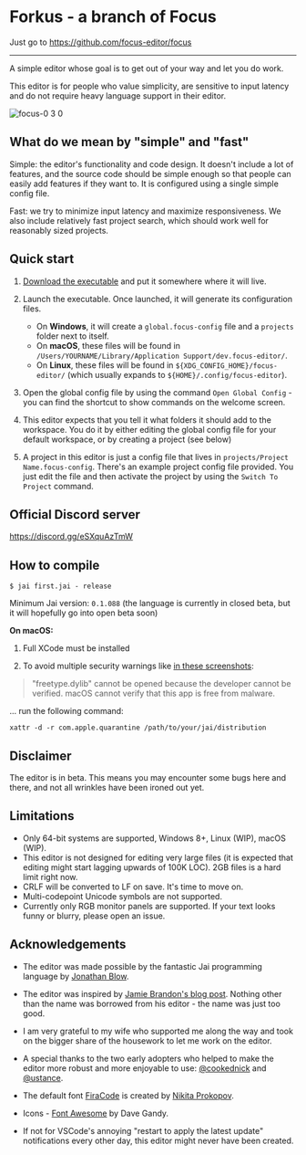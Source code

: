 # Forkus - a branch of Focus

Just go to https://github.com/focus-editor/focus

---

A simple editor whose goal is to get out of your way and let you do work.

This editor is for people who value simplicity, are sensitive to input latency and do not require heavy language support in their editor.

![focus-0 3 0](https://github.com/focus-editor/focus/assets/119373822/49a80c5a-f24a-469e-bbbb-88c315f9b391)


## What do we mean by "simple" and "fast"

Simple: the editor's functionality and code design. It doesn't include a lot of features, and the source code should be simple enough so that people can easily add features if they want to. It is configured using a single simple config file.

Fast: we try to minimize input latency and maximize responsiveness. We also include relatively fast project search, which should work well for reasonably sized projects.


## Quick start

1. [Download the executable](https://github.com/focus-editor/focus/releases) and put it somewhere where it will live.

2. Launch the executable. Once launched, it will generate its configuration files.
    * On **Windows**, it will create a `global.focus-config` file and a `projects` folder next to itself.
    * On **macOS**, these files will be found in `/Users/YOURNAME/Library/Application Support/dev.focus-editor/`.
    * On **Linux**, these files will be found in `${XDG_CONFIG_HOME}/focus-editor/` (which usually expands to `${HOME}/.config/focus-editor`).

3. Open the global config file by using the command `Open Global Config` - you can find the shortcut to show commands on the welcome screen.

4. This editor expects that you tell it what folders it should add to the workspace. You do it by either editing the global config file for your default workspace, or by creating a project (see below)

5. A project in this editor is just a config file that lives in `projects/Project Name.focus-config`. There's an example project config file provided. You just edit the file and then activate the project by using the `Switch To Project` command.


## Official Discord server

https://discord.gg/eSXquAzTmW


## How to compile

`$ jai first.jai - release`

Minimum Jai version: `0.1.088` (the language is currently in closed beta, but it will hopefully go into open beta soon)

**On macOS:**

1. Full XCode must be installed

2. To avoid multiple security warnings like [in these screenshots](https://github.com/focus-editor/focus/issues/6#issuecomment-1531240978):
> "freetype.dylib" cannot be opened because the developer cannot be verified. macOS cannot verify that this app is free from malware.

... run the following command:

`xattr -d -r com.apple.quarantine /path/to/your/jai/distribution`


## Disclaimer

The editor is in beta. This means you may encounter some bugs here and there, and not all wrinkles have been ironed out yet.


## Limitations

- Only 64-bit systems are supported, Windows 8+, Linux (WIP), macOS (WIP).
- This editor is not designed for editing very large files (it is expected that editing might start lagging upwards of 100K LOC). 2GB files is a hard limit right now.
- CRLF will be converted to LF on save. It's time to move on.
- Multi-codepoint Unicode symbols are not supported.
- Currently only RGB monitor panels are supported. If your text looks funny or blurry, please open an issue.


## Acknowledgements

- The editor was made possible by the fantastic Jai programming language by [Jonathan Blow](https://en.wikipedia.org/wiki/Jonathan_Blow).

- The editor was inspired by [Jamie Brandon's blog post](https://www.scattered-thoughts.net/writing/focus-intro/). Nothing other than the name was borrowed from his editor - the name was just too good.

- I am very grateful to my wife who supported me along the way and took on the bigger share of the housework to let me work on the editor.

- A special thanks to the two early adopters who helped to make the editor more robust and more enjoyable to use: [@cookednick](https://github.com/cookednick) and [@ustance](https://github.com/ustance).

- The default font [FiraCode](https://github.com/tonsky/FiraCode) is created by [Nikita Prokopov](https://github.com/tonsky).

- Icons - [Font Awesome](http://fontawesome.io) by Dave Gandy.

- If not for VSCode's annoying "restart to apply the latest update" notifications every other day, this editor might never have been created.
